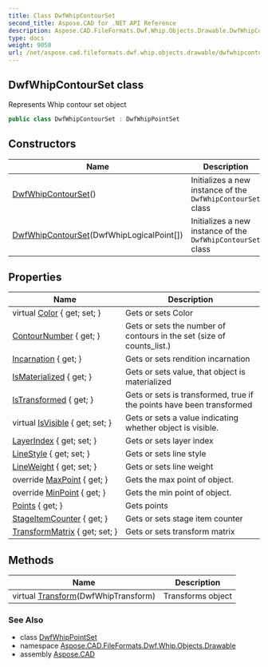 ```yaml
---
title: Class DwfWhipContourSet
second_title: Aspose.CAD for .NET API Reference
description: Aspose.CAD.FileFormats.Dwf.Whip.Objects.Drawable.DwfWhipContourSet class. Represents Whip contour set object
type: docs
weight: 9050
url: /net/aspose.cad.fileformats.dwf.whip.objects.drawable/dwfwhipcontourset/
---
```

## DwfWhipContourSet class

Represents Whip contour set object

```csharp
public class DwfWhipContourSet : DwfWhipPointSet
```

## Constructors

| Name | Description |
| --- | --- |
| [DwfWhipContourSet](dwfwhipcontourset/#constructor)() | Initializes a new instance of the `DwfWhipContourSet` class |
| [DwfWhipContourSet](dwfwhipcontourset/#constructor_1)(DwfWhipLogicalPoint[]) | Initializes a new instance of the `DwfWhipContourSet` class |

## Properties

| Name | Description |
| --- | --- |
| virtual [Color](../../aspose.cad.fileformats.dwf.whip.objects.drawable/dwfwhipdrawable/color/) { get; set; } | Gets or sets Color |
| [ContourNumber](../../aspose.cad.fileformats.dwf.whip.objects.drawable/dwfwhipcontourset/contournumber/) { get; } | Gets or sets the number of contours in the set (size of counts_list.) |
| [Incarnation](../../aspose.cad.fileformats.dwf.whip.objects.drawable/dwfwhipcontourset/incarnation/) { get; } | Gets or sets rendition incarnation |
| [IsMaterialized](../../aspose.cad.fileformats.dwf.whip.objects/dwfwhipobject/ismaterialized/) { get; } | Gets or sets value, that object is materialized |
| [IsTransformed](../../aspose.cad.fileformats.dwf.whip.objects.drawable/dwfwhippointset/istransformed/) { get; } | Gets or sets is transformed, true if the points have been transformed |
| virtual [IsVisible](../../aspose.cad.fileformats.dwf.whip.objects.drawable/dwfwhipdrawable/isvisible/) { get; set; } | Gets or sets a value indicating whether object is visible. |
| [LayerIndex](../../aspose.cad.fileformats.dwf.whip.objects.drawable/dwfwhipdrawable/layerindex/) { get; set; } | Gets or sets layer index |
| [LineStyle](../../aspose.cad.fileformats.dwf.whip.objects.drawable/dwfwhipdrawable/linestyle/) { get; set; } | Gets or sets line style |
| [LineWeight](../../aspose.cad.fileformats.dwf.whip.objects.drawable/dwfwhipdrawable/lineweight/) { get; set; } | Gets or sets line weight |
| override [MaxPoint](../../aspose.cad.fileformats.dwf.whip.objects.drawable/dwfwhippointset/maxpoint/) { get; } | Gets the max point of object. |
| override [MinPoint](../../aspose.cad.fileformats.dwf.whip.objects.drawable/dwfwhippointset/minpoint/) { get; } | Gets the min point of object. |
| [Points](../../aspose.cad.fileformats.dwf.whip.objects.drawable/dwfwhippointset/points/) { get; } | Gets points |
| [StageItemCounter](../../aspose.cad.fileformats.dwf.whip.objects.drawable/dwfwhipcontourset/stageitemcounter/) { get; } | Gets or sets stage item counter |
| [TransformMatrix](../../aspose.cad.fileformats.dwf.whip.objects.drawable/dwfwhipdrawable/transformmatrix/) { get; set; } | Gets or sets transform matrix |

## Methods

| Name | Description |
| --- | --- |
| virtual [Transform](../../aspose.cad.fileformats.dwf.whip.objects.drawable/dwfwhippointset/transform/)(DwfWhipTransform) | Transforms object |

### See Also

* class [DwfWhipPointSet](../dwfwhippointset/)
* namespace [Aspose.CAD.FileFormats.Dwf.Whip.Objects.Drawable](../../aspose.cad.fileformats.dwf.whip.objects.drawable/)
* assembly [Aspose.CAD](../../)


